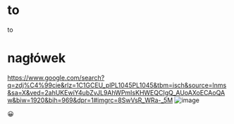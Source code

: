 # to
to
# nagłówek
https://www.google.com/search?q=zdj%C4%99cie&rlz=1C1GCEU_plPL1045PL1045&tbm=isch&source=lnms&sa=X&ved=2ahUKEwiY4ubZvJL9AhWPmIsKHWEQCIgQ_AUoAXoECAoQAw&biw=1920&bih=969&dpr=1#imgrc=8SwVsR_WRa-_5M
![image](https://user-images.githubusercontent.com/125269846/218457622-7b376c1f-16f8-44e8-ada9-7e5cc14f3e61.png)

😀

